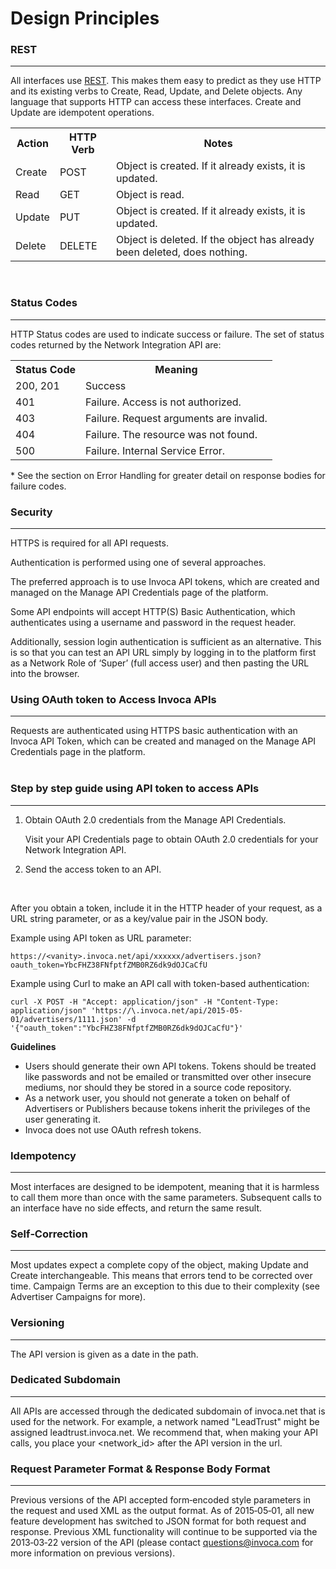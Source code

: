 Design Principles
=================

### REST
<hr>

All interfaces use [REST](http://en.wikipedia.org/wiki/REST). This makes them easy to predict as they use HTTP and its existing
verbs to Create, Read, Update, and Delete objects. Any language that supports HTTP can
access these interfaces. Create and Update are idempotent operations.

<table>
  <tr><th>Action</th>   <th>HTTP Verb</th>   <th>Notes</th></tr>
  <tr><td>Create</td><td>POST  </td><td>Object is created. If it already exists, it is updated.</td></tr>
  <tr><td>Read  </td><td>GET   </td><td>Object is read.</td></tr>
  <tr><td>Update</td><td>PUT   </td><td>Object is created. If it already exists, it is updated.</td></tr>
  <tr><td>Delete</td><td>DELETE</td><td>Object is deleted. If the object has already been deleted, does nothing.</td></tr>
</table>

<br>

### Status Codes
<hr>

HTTP Status codes are used to indicate success or failure. The set of status codes returned
by the Network Integration API are:

<table>
  <tr><th>Status Code</th><th>Meaning</th></tr>
  <tr><td>200, 201   </td><td>Success</td></tr>
  <tr><td>401        </td><td>Failure. Access is not authorized.</td></tr>
  <tr><td>403        </td><td>Failure. Request arguments are invalid.</td></tr>
  <tr><td>404        </td><td>Failure. The resource was not found.</td></tr>
  <tr><td>500        </td><td>Failure. Internal Service Error.</td></tr>
</table>

\* See the section on Error Handling for greater detail on response bodies for failure codes.


### Security
<hr>

HTTPS is required for all API requests.

Authentication is performed using one of several approaches.

The preferred approach is to use Invoca API tokens, which are created and managed on the Manage API Credentials page of the platform.

Some API endpoints will accept HTTP(S) Basic Authentication, which authenticates using a username and password in the request header.

Additionally, session login authentication is sufficient as an alternative. This is so that you can
test an API URL simply by logging in to the platform first as a Network Role of ‘Super’ (full access user) and then pasting the URL into the browser.

### Using OAuth token to Access Invoca APIs
<hr>

Requests are authenticated using HTTPS basic authentication with an Invoca API Token, which can be created and managed on the Manage API Credentials page in the platform.
<br><br>

### Step by step guide using API token to access APIs
<hr>

1. Obtain OAuth 2.0 credentials from the Manage API Credentials.

   Visit your API Credentials page to obtain OAuth 2.0 credentials for your Network Integration API.

2. Send the access token to an API.

<br>

After you obtain a token, include it in the HTTP header of your request, as a URL string parameter, or as a key/value pair in the JSON body.

Example using API token as URL parameter:

`https://<vanity>.invoca.net/api/xxxxxx/advertisers.json?oauth_token=YbcFHZ38FNfptfZMB0RZ6dk9dOJCaCfU`

Example using Curl to make an API call with token-based authentication:

<pre><code>curl -X POST -H "Accept: application/json" -H "Content-Type: application/json" 'https://\<vanity\>.invoca.net/api/2015-05-01/advertisers/1111.json' -d '{"oauth_token":"YbcFHZ38FNfptfZMB0RZ6dk9dOJCaCfU"}'
</code></pre>

<b>Guidelines</b>
* Users should generate their own API tokens. Tokens should be treated like passwords and not be emailed or transmitted over other insecure mediums, nor should they be stored in a source code repository.
* As a network user, you should not generate a token on behalf of Advertisers or Publishers because tokens inherit the privileges of the user generating it.
* Invoca does not use OAuth refresh tokens.



### Idempotency
<hr>

Most interfaces are designed to be idempotent, meaning that it is harmless to call them
more than once with the same parameters. Subsequent calls to an interface have no side effects,
and return the same result.

### Self‐Correction
<hr>

Most updates expect a complete copy of the object, making Update and Create
interchangeable. This means that errors tend to be corrected over time. Campaign Terms
are an exception to this due to their complexity (see Advertiser Campaigns for more).

### Versioning
<hr>

The API version is given as a date in the path.

### Dedicated Subdomain
<hr>
All APIs are accessed through the dedicated subdomain of invoca.net that is used for the
network. For example, a network named "LeadTrust" might be assigned
leadtrust.invoca.net. We recommend that, when making your API calls, you place your
&lt;network_id&gt; after the API version in the url.

### Request Parameter Format & Response Body Format
<hr>

Previous versions of the API accepted form‐encoded style parameters in the request and used
XML as the output format. As of 2015‐05‐01, all new feature development has switched to
JSON format for both request and response. Previous XML functionality will continue to be
supported via the 2013‐03‐22 version of the API (please contact
[questions@invoca.com](mailto:questions@invoca.com) for more information on previous versions).
